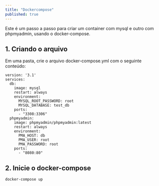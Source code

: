 ```yaml
---
title: "Dockercompose"
published: true
---
```


Este é um passo a passo para criar um container com mysql e outro com phpmyadmin, usando o docker-compose.

## 1. Criando o arquivo
Em uma pasta, crie o arquivo docker-compose.yml com o seguinte conteúdo:
```console
version: '3.1'
services:
  db:
    image: mysql
    restart: always
    environment:
      MYSQL_ROOT_PASSWORD: root
      MYSQL_DATABASE: test_db
    ports:
      - "3308:3306"
  phpmyadmin:
    image: phpmyadmin/phpmyadmin:latest
    restart: always
    environment:
      PMA_HOST: db
      PMA_USER: root
      PMA_PASSWORD: root
    ports:
      - "8080:80"
```

## 2. Inicie o docker-compose
```console
docker-compose up
```